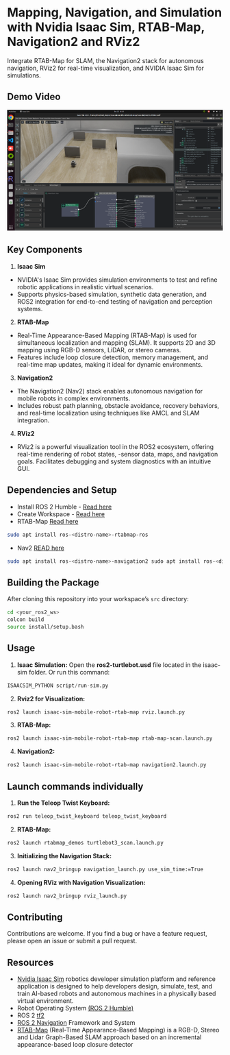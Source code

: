 # Mapping, Navigation, and Simulation with Nvidia Isaac Sim, RTAB-Map, Navigation2 and RViz2 

Integrate RTAB-Map for SLAM, the Navigation2 stack for autonomous navigation, RViz2 for real-time visualization, and NVIDIA Isaac Sim for simulations.

## Demo Video
[![IMAGE ALT TEXT HERE](images/image2.png)](https://youtu.be/NRXYgfIl9uc)


## Key Components

1. **Isaac Sim**
- NVIDIA's Isaac Sim provides simulation environments to test and refine robotic applications in realistic virtual scenarios.
- Supports physics-based simulation, synthetic data generation, and ROS2 integration for end-to-end testing of navigation and perception systems.
  
2. **RTAB-Map**
- Real-Time Appearance-Based Mapping (RTAB-Map) is used for simultaneous localization and mapping (SLAM). It supports 2D and 3D mapping using RGB-D sensors, LiDAR, or stereo cameras.
- Features include loop closure detection, memory management, and real-time map updates, making it ideal for dynamic environments.

3. **Navigation2**
- The Navigation2 (Nav2) stack enables autonomous navigation for mobile robots in complex environments.
- Includes robust path planning, obstacle avoidance, recovery behaviors, and real-time localization using techniques like AMCL and SLAM integration.

4. **RViz2**
- RViz2 is a powerful visualization tool in the ROS2 ecosystem, offering real-time rendering of robot states, -sensor data, maps, and navigation goals.
Facilitates debugging and system diagnostics with an intuitive GUI.


## Dependencies and Setup

-  Install ROS 2 Humble - [Read here](https://docs.ros.org/en/humble/Installation.html)
-  Create Workspace - [Read here](https://docs.ros.org/en/humble/Tutorials/Beginner-Client-Libraries/Creating-A-Workspace/Creating-A-Workspace.html)
- RTAB-Map [Read here](https://github.com/introlab/rtabmap_ros/tree/ros2#rtabmap_ros)
```sh
sudo apt install ros-<distro-name>-rtabmap-ros
```
- Nav2 [READ here](https://github.com/ros-navigation/navigation2)
```sh
sudo apt install ros-<distro-name>-navigation2 sudo apt install ros-<distro-name>-nav2-bringup
```

## Building the Package
After cloning this repository into your workspace’s ```src``` directory:
```sh
cd <your_ros2_ws>
colcon build
source install/setup.bash
```

## Usage

1. **Isaac Simulation:**
Open the <b>ros2-turtlebot.usd</b> file located in the isaac-sim folder.
Or run this command:
```py
ISAACSIM_PYTHON script/run-sim.py
```

2. **Rviz2 for Visualization:** 
```sh
ros2 launch isaac-sim-mobile-robot-rtab-map rviz.launch.py
```

3. **RTAB-Map:**
```sh
ros2 launch isaac-sim-mobile-robot-rtab-map rtab-map-scan.launch.py
```

4. **Navigation2:** 
```sh
ros2 launch isaac-sim-mobile-robot-rtab-map navigation2.launch.py
```

## Launch commands individually

1. **Run the Teleop Twist Keyboard:**
```sh
ros2 run teleop_twist_keyboard teleop_twist_keyboard
```
2. **RTAB-Map:**
```sh
ros2 launch rtabmap_demos turtlebot3_scan.launch.py
```
3. **Initializing the Navigation Stack:**
```sh
ros2 launch nav2_bringup navigation_launch.py use_sim_time:=True
```
4. **Opening RViz with Navigation Visualization:**
```sh
ros2 launch nav2_bringup rviz_launch.py
```

## Contributing
Contributions are welcome. If you find a bug or have a feature request, please open an issue or submit a pull request.

## Resources

- [Nvidia Isaac Sim](https://developer.nvidia.com/isaac/sim) robotics developer simulation platform and reference application is designed to help developers design, simulate, test, and train AI-based robots and autonomous machines in a physically based virtual environment.
- Robot Operating System [(ROS 2 Humble)](https://docs.ros.org/en/humble/index.html)
- ROS 2 [tf2](https://docs.ros.org/en/humble/Tutorials/Intermediate/Tf2/Introduction-To-Tf2.html)
- [ROS 2 Navigation](https://github.com/ros-navigation/navigation2/) Framework and System
- [RTAB-Map](https://introlab.github.io/rtabmap/) (Real-Time Appearance-Based Mapping) is a RGB-D, Stereo and Lidar Graph-Based SLAM approach based on an incremental appearance-based loop closure detector
